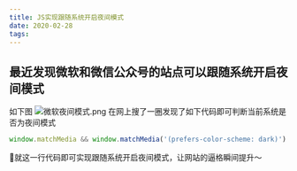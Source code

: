 ```yaml
---
title: JS实现跟随系统开启夜间模式
date: 2020-02-28
tags:
---
```

## 最近发现微软和微信公众号的站点可以跟随系统开启夜间模式
如下图
![微软夜间模式.png](https://ww1.sinaimg.cn/large/0068zxMtly1gcbuq7zommj30z30qb7ap.jpg)
在网上搜了一圈发现了如下代码即可判断当前系统是否为夜间模式
```javascript
window.matchMedia && window.matchMedia('(prefers-color-scheme: dark)').matches
```
就这一行代码即可实现跟随系统开启夜间模式，让网站的逼格瞬间提升～